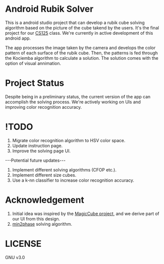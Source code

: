 # Android Rubik Solver

This is a android studio project that can develop a rubik cube solving algorithm based on the picture of the cube takend by the users. It's the final project for our [CS125](https://cs125.cs.illinois.edu/) class. We're currently in active development of this android app.

The app processes the image taken by the camera and develops the color pattern of each surface of the rubik cube. Then, the patterns is fed through the Kociemba algorithm to calculate a solution. The solution comes with the option of visual annimation.

# Project Status

Despite being in a preliminary status, the current version of the app can accomplish the solving process. We're actively working on UIs and improving color recognition accuracy.

# !TODO
1. Migrate color recognition algorithm to HSV color space.
2. Update instruction page.
3. Improve the solving page UI.

---Potential future updates---
1. Implement different solving algorithms (CFOP etc.).
2. Implement different size cubes.
3. Use a k-nn classifier to increase color recognition accuracy.
  
# Acknowledgement
1. Initial idea was inspired by the [MagicCube project](https://github.com/iostyle/MagicCube), and we derive part of our UI from this design.
2. [min2phase](https://github.com/cs0x7f/min2phase) solving algorithm.

# LICENSE
GNU v3.0
